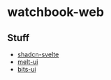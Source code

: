 # watchbook-web

## Stuff
- [shadcn-svelte](https://shadcn-svelte.com/)
- [melt-ui](https://melt-ui.com/)
- [bits-ui](https://www.bits-ui.com)